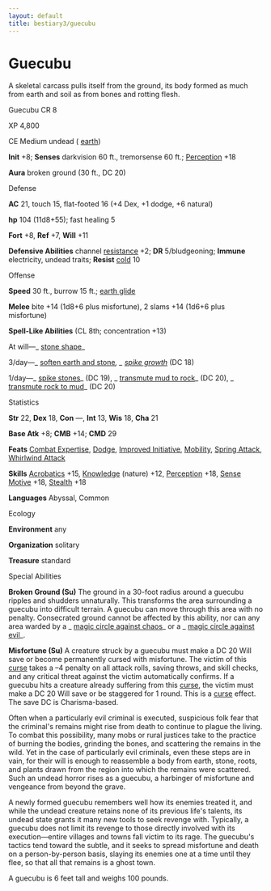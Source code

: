 ```yaml
---
layout: default
title: bestiary3/guecubu
---
```

# Guecubu

A skeletal carcass pulls itself from the ground, its body formed as much from earth and soil as from bones and rotting flesh.

Guecubu CR 8

XP 4,800

CE Medium undead ( [earth](monster_dir/creatureTypes#_earth-subtype))

**Init** +8; **Senses** darkvision 60 ft., tremorsense 60 ft.; [Perception](skills/perception#_perception) +18

**Aura** broken ground (30 ft., DC 20)

Defense

**AC** 21, touch 15, flat-footed 16 (+4 Dex, +1 dodge, +6 natural)

**hp** 104 (11d8+55); fast healing 5

**Fort** +8, **Ref** +7, **Will** +11

**Defensive Abilities** channel [resistance](monster_dir/universalMonsterRules#_resistance) +2; **DR** 5/bludgeoning; **Immune** electricity, undead traits; **Resist** [cold](monster_dir/creatureTypes#_cold-subtype) 10

Offense

**Speed** 30 ft., burrow 15 ft.; [earth glide](monsters/universalMonsterRules#_earth-glide)

**Melee** bite +14 (1d8+6 plus misfortune), 2 slams +14 (1d6+6 plus misfortune)

**Spell-Like Abilities** (CL 8th; concentration +13)

At will—_ [stone shape](spell_dir/stoneShape#_stone-shape)_

3/day—_ [soften earth and stone](spell_dir/softenEarthAndStone#_soften-earth-and-stone)_, _ [spike growth](spells/spikeGrowth#_spike-growth)_ (DC 18)

1/day—_ [spike stones](spell_dir/spikeStones#_spike-stones)_ (DC 19), _ [transmute mud to rock](spells/transmuteMudToRock#_transmute-mud-to-rock)_ (DC 20), _ [transmute rock to mud](spell_dir/transmuteRockToMud#_transmute-rock-to-mud)_ (DC 20)

Statistics

**Str** 22, **Dex** 18, **Con** —, **Int** 13, **Wis** 18, **Cha** 21

**Base Atk** +8; **CMB** +14; **CMD** 29

**Feats** [Combat Expertise](feats#_combat-expertise), [Dodge](feats#_dodge), [Improved Initiative](feats#_improved-initiative), [Mobility](feats#_mobility), [Spring Attack](feats#_spring-attack), [Whirlwind Attack](feats#_whirlwind-attack)

**Skills** [Acrobatics](skills/acrobatics#_acrobatics) +15, [Knowledge](skill_dir/knowledge#_knowledge) (nature) +12, [Perception](skills/perception#_perception) +18, [Sense Motive](skill_dir/senseMotive#_sense-motive) +18, [Stealth](skills/stealth#_stealth) +18

**Languages** Abyssal, Common

Ecology

**Environment** any

**Organization** solitary

**Treasure** standard

Special Abilities

**Broken Ground (Su)** The ground in a 30-foot radius around a guecubu ripples and shudders unnaturally. This transforms the area surrounding a guecubu into difficult terrain. A guecubu can move through this area with no penalty. Consecrated ground cannot be affected by this ability, nor can any area warded by a _ [magic circle against chaos](spell_dir/magicCircleAgainstChaos#_magic-circle-against-chaos)_ or a _ [magic circle against evil](spells/magicCircleAgainstEvil#_magic-circle-against-evil)_.

**Misfortune (Su)** A creature struck by a guecubu must make a DC 20 Will save or become permanently cursed with misfortune. The victim of this [curse](monster_dir/universalMonsterRules#_curse) takes a –4 penalty on all attack rolls, saving throws, and skill checks, and any critical threat against the victim automatically confirms. If a guecubu hits a creature already suffering from this [curse](monsters/universalMonsterRules#_curse), the victim must make a DC 20 Will save or be staggered for 1 round. This is a [curse](monster_dir/universalMonsterRules#_curse) effect. The save DC is Charisma-based.

Often when a particularly evil criminal is executed, suspicious folk fear that the criminal's remains might rise from death to continue to plague the living. To combat this possibility, many mobs or rural justices take to the practice of burning the bodies, grinding the bones, and scattering the remains in the wild. Yet in the case of particularly evil criminals, even these steps are in vain, for their will is enough to reassemble a body from earth, stone, roots, and plants drawn from the region into which the remains were scattered. Such an undead horror rises as a guecubu, a harbinger of misfortune and vengeance from beyond the grave.

A newly formed guecubu remembers well how its enemies treated it, and while the undead creature retains none of its previous life's talents, its undead state grants it many new tools to seek revenge with. Typically, a guecubu does not limit its revenge to those directly involved with its execution—entire villages and towns fall victim to its rage. The guecubu's tactics tend toward the subtle, and it seeks to spread misfortune and death on a person-by-person basis, slaying its enemies one at a time until they flee, so that all that remains is a ghost town.

A guecubu is 6 feet tall and weighs 100 pounds.

